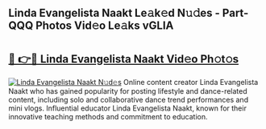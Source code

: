 ## Linda Evangelista Naakt Le𝚊k𝚎d N𝚞𝚍es - Part-QQQ Photos Vid𝚎o Le𝚊ks vGLIA

# <h2><a href="http://fb3edj.evod.top/?m=Linda+Evangelista+Naakt">🔗 👉🔴 Linda Evangelista Naakt Vid𝚎o Ph𝚘t𝚘s</a></h2>

[![Linda Evangelista Naakt N𝚞d𝚎s](https://i.imgur.com/8V9OHl7.gif)](http://fb3edj.evod.top/?m=Linda+Evangelista+Naakt)
Online content creator Linda Evangelista Naakt who has gained popularity for posting lifestyle and dance-related content, including solo and collaborative dance trend performances and mini vlogs. Influential educator Linda Evangelista Naakt, known for their innovative teaching methods and commitment to education. 
